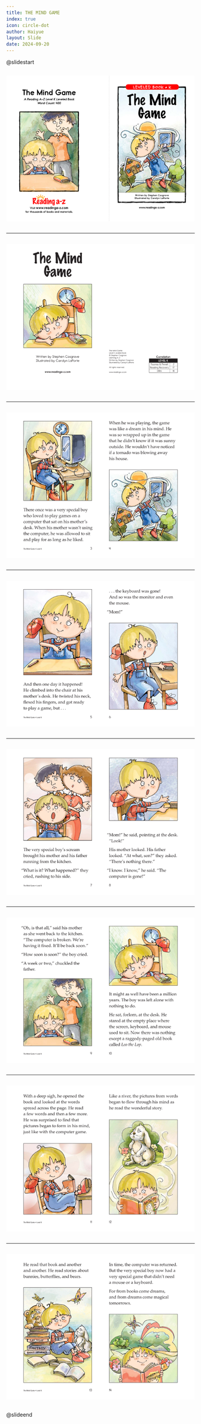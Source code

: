 ```yaml
---
title: THE MIND GAME
index: true
icon: circle-dot
author: Haiyue
layout: Slide
date: 2024-09-20
---
```

 
@slidestart

<div style="display:flex">
<div style="flex:1">

![](/data/english/reading/Level-K/THE%20MIND%20GAME/001.png)
</div>
<div style="flex:1">

![](/data/english/reading/Level-K/THE%20MIND%20GAME/002.png)
</div>
</div>

---

<div style="display:flex">
<div style="flex:1">

![](/data/english/reading/Level-K/THE%20MIND%20GAME/003.png)
</div>
<div style="flex:1">

![](/data/english/reading/Level-K/THE%20MIND%20GAME/004.png)
</div>
</div>

---

<div style="display:flex">
<div style="flex:1">

![](/data/english/reading/Level-K/THE%20MIND%20GAME/005.png)
</div>
<div style="flex:1">

![](/data/english/reading/Level-K/THE%20MIND%20GAME/006.png)
</div>
</div>

---

<div style="display:flex">
<div style="flex:1">

![](/data/english/reading/Level-K/THE%20MIND%20GAME/007.png)
</div>
<div style="flex:1">

![](/data/english/reading/Level-K/THE%20MIND%20GAME/008.png)
</div>
</div>

---

<div style="display:flex">
<div style="flex:1">

![](/data/english/reading/Level-K/THE%20MIND%20GAME/009.png)
</div>
<div style="flex:1">

![](/data/english/reading/Level-K/THE%20MIND%20GAME/010.png)
</div>
</div>

---

<div style="display:flex">
<div style="flex:1">

![](/data/english/reading/Level-K/THE%20MIND%20GAME/011.png)
</div>
<div style="flex:1">

![](/data/english/reading/Level-K/THE%20MIND%20GAME/012.png)
</div>
</div>

---

<div style="display:flex">
<div style="flex:1">

![](/data/english/reading/Level-K/THE%20MIND%20GAME/013.png)
</div>
<div style="flex:1">

![](/data/english/reading/Level-K/THE%20MIND%20GAME/014.png)
</div>
</div>

---

<div style="display:flex">
<div style="flex:1">

![](/data/english/reading/Level-K/THE%20MIND%20GAME/015.png)
</div>
<div style="flex:1">

![](/data/english/reading/Level-K/THE%20MIND%20GAME/016.png)
</div>
</div>

@slideend